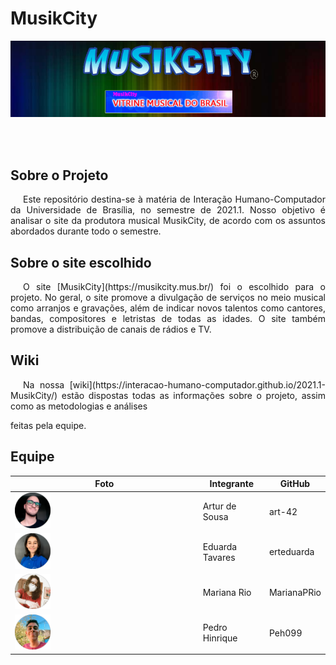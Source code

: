 # MusikCity

![](img/musikCity.png)

<br> <br/>

## Sobre o Projeto
<p style="text-indent: 20px; text-align: justify">Este repositório destina-se à matéria de Interação Humano-Computador da Universidade de Brasília, no semestre de 2021.1. Nosso objetivo é analisar o site da produtora musical MusikCity, de acordo com os assuntos abordados durante todo o semestre.</p>
  
## Sobre o site escolhido
<p style="text-indent: 20px; text-align: justify">O site [MusikCity](https://musikcity.mus.br/) foi o escolhido para o projeto. No geral, o site promove a divulgação de serviços no meio musical como arranjos e gravações, além de indicar novos talentos como cantores, bandas, compositores e letristas de todas as idades. O site também promove a distribuição de canais de rádios e TV.</p>
  
## Wiki

<p style="text-indent: 20px; text-align: justify">Na nossa [wiki](https://interacao-humano-computador.github.io/2021.1-MusikCity/) estão dispostas todas as informações sobre o projeto, assim como as metodologias e análises</p>
feitas pela equipe. 
</p>

## Equipe

Foto                                 |Integrante      |GitHub
-------------------------------------|--------------  |------
<img src="img/Artur.png" width="20%">|Artur de Sousa  |art-42
<img src="img/Duda.png" width="20%"> |Eduarda Tavares |erteduarda
<img src="img/Mari.png" width="20%"> |Mariana Rio     |MarianaPRio
<img src="img/pedro.png" width="20%">|Pedro Hinrique  |Peh099
